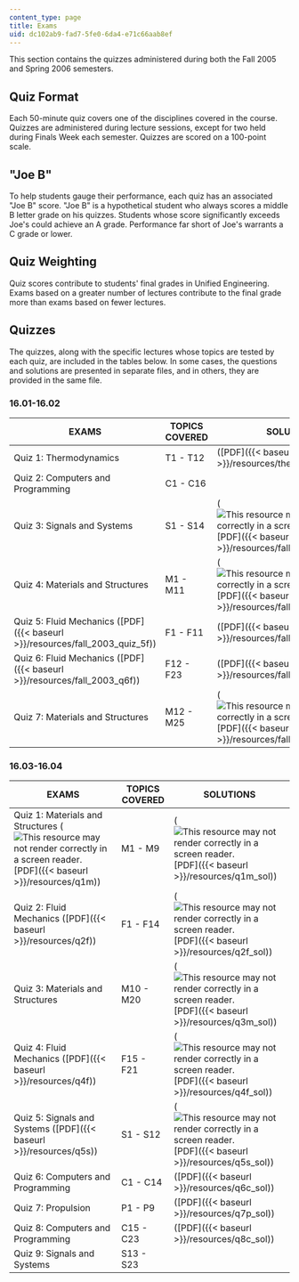 ```yaml
---
content_type: page
title: Exams
uid: dc102ab9-fad7-5fe0-6da4-e71c66aab8ef
---
```


This section contains the quizzes administered during both the Fall 2005 and Spring 2006 semesters.

Quiz Format
-----------

Each 50-minute quiz covers one of the disciplines covered in the course. Quizzes are administered during lecture sessions, except for two held during Finals Week each semester. Quizzes are scored on a 100-point scale.

"Joe B"
-------

To help students gauge their performance, each quiz has an associated "Joe B" score. "Joe B" is a hypothetical student who always scores a middle B letter grade on his quizzes. Students whose score significantly exceeds Joe's could achieve an A grade. Performance far short of Joe's warrants a C grade or lower.

Quiz Weighting
--------------

Quiz scores contribute to students' final grades in Unified Engineering. Exams based on a greater number of lectures contribute to the final grade more than exams based on fewer lectures.

Quizzes
-------

The quizzes, along with the specific lectures whose topics are tested by each quiz, are included in the tables below. In some cases, the questions and solutions are presented in separate files, and in others, they are provided in the same file.

### 16.01-16.02

| EXAMS | TOPICS COVERED | SOLUTIONS |
| --- | --- | --- |
| Quiz 1: Thermodynamics | T1 - T12 | ([PDF]({{< baseurl >}}/resources/thermo2003quizsol)) |
| Quiz 2: Computers and Programming | C1 - C16 | &nbsp; |
| Quiz 3: Signals and Systems | S1 - S14 | (![This resource may not render correctly in a screen reader.](/images/inacessible.gif)[PDF]({{< baseurl >}}/resources/fall_2003_q3s_sol)) |
| Quiz 4: Materials and Structures | M1 - M11 | (![This resource may not render correctly in a screen reader.](/images/inacessible.gif)[PDF]({{< baseurl >}}/resources/fall_2003_q4m_sol)) |
| Quiz 5: Fluid Mechanics ([PDF]({{< baseurl >}}/resources/fall_2003_quiz_5f)) | F1 - F11 | ([PDF]({{< baseurl >}}/resources/fall_2003_q5f_sol)) |
| Quiz 6: Fluid Mechanics ([PDF]({{< baseurl >}}/resources/fall_2003_q6f)) | F12 - F23 | ([PDF]({{< baseurl >}}/resources/fall_2003_q6f_sol)) |
| Quiz 7: Materials and Structures | M12 - M25 | (![This resource may not render correctly in a screen reader.](/images/inacessible.gif)[PDF]({{< baseurl >}}/resources/fall_2003_q7m_sol)) 

### 16.03-16.04

| EXAMS | TOPICS COVERED | SOLUTIONS |
| --- | --- | --- |
| Quiz 1: Materials and Structures (![This resource may not render correctly in a screen reader.](/images/inacessible.gif)[PDF]({{< baseurl >}}/resources/q1m)) | M1 - M9 | (![This resource may not render correctly in a screen reader.](/images/inacessible.gif)[PDF]({{< baseurl >}}/resources/q1m_sol)) |
| Quiz 2: Fluid Mechanics ([PDF]({{< baseurl >}}/resources/q2f)) | F1 - F14 | (![This resource may not render correctly in a screen reader.](/images/inacessible.gif)[PDF]({{< baseurl >}}/resources/q2f_sol)) |
| Quiz 3: Materials and Structures | M10 - M20 | (![This resource may not render correctly in a screen reader.](/images/inacessible.gif)[PDF]({{< baseurl >}}/resources/q3m_sol)) |
| Quiz 4: Fluid Mechanics ([PDF]({{< baseurl >}}/resources/q4f)) | F15 - F21 | (![This resource may not render correctly in a screen reader.](/images/inacessible.gif)[PDF]({{< baseurl >}}/resources/q4f_sol)) |
| Quiz 5: Signals and Systems ([PDF]({{< baseurl >}}/resources/q5s)) | S1 - S12 | (![This resource may not render correctly in a screen reader.](/images/inacessible.gif)[PDF]({{< baseurl >}}/resources/q5s_sol)) |
| Quiz 6: Computers and Programming | C1 - C14 | ([PDF]({{< baseurl >}}/resources/q6c_sol)) |
| Quiz 7: Propulsion | P1 - P9 | ([PDF]({{< baseurl >}}/resources/q7p_sol)) |
| Quiz 8: Computers and Programming | C15 - C23 | ([PDF]({{< baseurl >}}/resources/q8c_sol)) |
| Quiz 9: Signals and Systems | S13 - S23 |